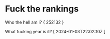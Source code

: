 # Fuck the rankings

Who the hell am I?
{ 252132 }

What fucking year is it?
[ 2024-01-03T22:02:10Z ]
